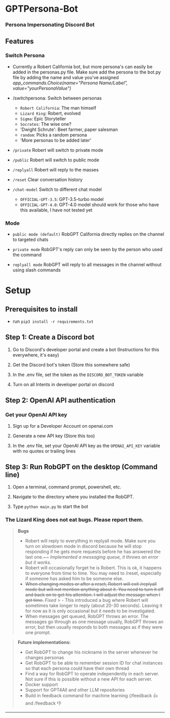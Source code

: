 # GPTPersona-Bot
### Persona Impersonating Discord Bot

## Features

### Switch Persona
* Currently a Robert California bot, but more persona's can easily be added in the personas.py file. Make sure add the persona to the bot.py file by adding the name and value you've assigned *app_commands.Choice(name="Persona Name/Label", value="yourPersonaValue")*

* /switchpersona: Switch between personas
   * `Robert California`: The man himself
   * `Lizard King`: Robert, evolved
   * `Sigma`: Epic Storyteller
   * `Socrates`: The wise one?
   * 'Dwight Schrute': Beet farmer, paper salesman
   * `random`: Picks a random persona
   * 'More personas to be added later'

* `/private` Robert will switch to private mode
* `/public` Robert will switch to public mode
* `/replyall` Robert will reply to the masses
* `/reset` Clear conversation history
* `/chat-model` Switch to different chat model
   * `OFFICIAL-GPT-3.5`: GPT-3.5-turbo model
   * `OFFICIAL-GPT-4.0`: GPT-4.0 model should work for those who have this available, I have not tested yet




### Mode

* `public mode (default)`  RobGPT California directly replies on the channel to targeted chats

* `private mode` RobGPT's reply can only be seen by the person who used the command

* `replyall mode` RobGPT will reply to all messages in the channel without using slash commands


# Setup

## Prerequisites to install

* run ```pip3 install -r requirements.txt```


## Step 1: Create a Discord bot

1. Go to Discord's developer portal and create a bot (Instructions for this everywhere, it's easy)

2. Get the Discord bot's token (Store this somewhere safe)

3. In the .env file, set the token as the `DISCORD_BOT_TOKEN` variable

4. Turn on all Intents in developer portal on discord


## Step 2: OpenAI API authentication

### Get your OpenAI API key
1. Sign up for a Developer Account on openai.com

2. Generate a new API key (Store this too)

3. In the .env file, set your OpenAI API key as the `OPENAI_API_KEY` variable with no quotes or trailing lines


## Step 3: Run RobGPT on the desktop (Command line)

1. Open a terminal, command prompt, powershell, etc.

2. Navigate to the directory where you installed the RobGPT.

3. Type `python main.py` to start the bot


### The Lizard King does not eat bugs. Please report them.

   > **Bugs**
   > - Robert will reply to everything in replyall mode.  Make sure you turn on slowdown mode in discord because he will stop responding if he gets more requests before he has answered the last one.~~ *Implemented a messaging queue, it throws an error but it works.*
   > - Robert will occasionally forget he is Robert.  This is ok, it happens to everyone from time to time.  You may need to /reset, especially if someone has asked him to be someone else.
   > - ~~When changing modes or after a reset, Robert will exit /replyall mode but will not mention anything about it. You need to turn it off and back on to get his attention. I will adjust the message when I get time.~~ *Fixed*
     > - This introduced a bug where Robert will sometimes take longer to reply (about 20-30 seconds). Leaving it for now as it is only occasional but it needs to be investigated.
   > - When messages get queued, RobGPT throws an error.  The messages go through as one message usually, RobGPT throws an error, but then usually responds to both messages as if they were one prompt.


   > **Future implementations:**
   > - Get RobGPT to change his nickname in the server whenever he changes personas
   > - Get RobGPT to be able to remember session ID for chat instances so that each persona could have their own thread
   > - Find a way for RobGPT to operate independently in each server.  Not sure if this is possible without a new API for each server.
   > - Docker support
   > - Support for GPT4All and other LLM repositories
   > - Build in feedback command for machine learning (/feedback :thumbsup: and /feedback :thumbsdown: 
---